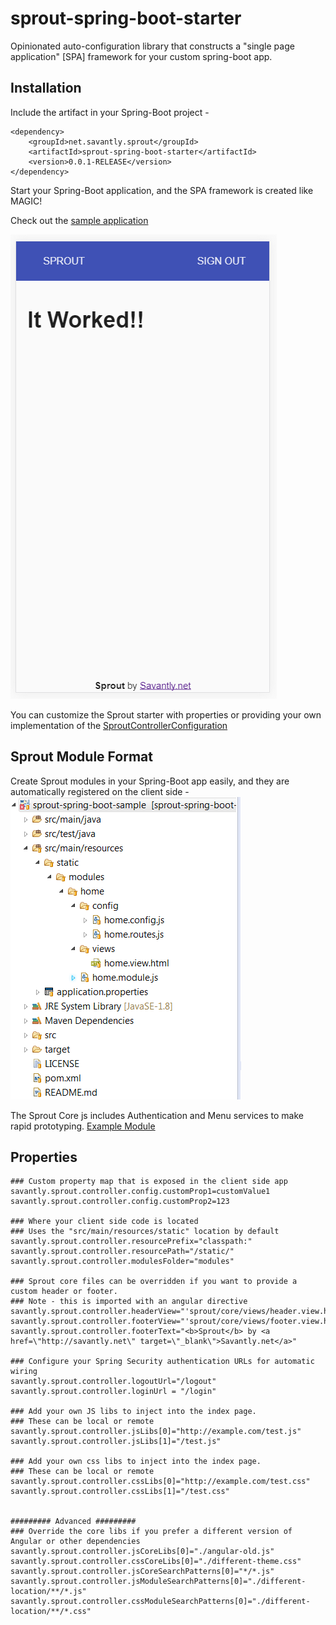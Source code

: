 # sprout-spring-boot-starter  

Opinionated auto-configuration library that constructs a "single page application" [SPA] framework for your custom spring-boot app.  

## Installation 
Include the artifact in your Spring-Boot project -  


	<dependency>
		<groupId>net.savantly.sprout</groupId>
		<artifactId>sprout-spring-boot-starter</artifactId>
		<version>0.0.1-RELEASE</version>
	</dependency>


Start your Spring-Boot application, and the SPA framework is created like MAGIC!  

Check out the [sample application](https://github.com/savantly-net/sprout-spring-boot-sample)  

![Example](./src/test/resources/images/example.png)  


You can customize the Sprout starter with properties or providing your own implementation of the  [SproutControllerConfiguration](./src/main/java/net/savantly/sprout/autoconfigure/controller/SproutControllerConfiguration.java)  


## Sprout Module Format  
Create Sprout modules in your Spring-Boot app easily, and they are automatically registered on the client side - 
![Example Modules](./src/test/resources/images/client-modules.png)  

The Sprout Core js includes Authentication and Menu services to make rapid prototyping. [Example Module](https://github.com/savantly-net/sprout-spring-boot-sample/tree/master/src/main/resources/static/modules/home)


## Properties 

	### Custom property map that is exposed in the client side app
	savantly.sprout.controller.config.customProp1=customValue1
	savantly.sprout.controller.config.customProp2=123
	
	### Where your client side code is located
	### Uses the "src/main/resources/static" location by default
	savantly.sprout.controller.resourcePrefix="classpath:"
	savantly.sprout.controller.resourcePath="/static/"
	savantly.sprout.controller.modulesFolder="modules"
	
	### Sprout core files can be overridden if you want to provide a custom header or footer.
	### Note - this is imported with an angular directive
	savantly.sprout.controller.headerView="'sprout/core/views/header.view.html'"
	savantly.sprout.controller.footerView="'sprout/core/views/footer.view.html'"
	savantly.sprout.controller.footerText="<b>Sprout</b> by <a href=\"http://savantly.net\" target=\"_blank\">Savantly.net</a>"
	
	### Configure your Spring Security authentication URLs for automatic wiring
	savantly.sprout.controller.logoutUrl="/logout"
	savantly.sprout.controller.loginUrl = "/login"
	
	### Add your own JS libs to inject into the index page.
	### These can be local or remote
	savantly.sprout.controller.jsLibs[0]="http://example.com/test.js"
	savantly.sprout.controller.jsLibs[1]="/test.js"
	
	### Add your own css libs to inject into the index page.
	### These can be local or remote
	savantly.sprout.controller.cssLibs[0]="http://example.com/test.css"
	savantly.sprout.controller.cssLibs[1]="/test.css"
	
	
	######### Advanced #########
	### Override the core libs if you prefer a different version of Angular or other dependencies
	savantly.sprout.controller.jsCoreLibs[0]="./angular-old.js"
	savantly.sprout.controller.cssCoreLibs[0]="./different-theme.css"
	savantly.sprout.controller.jsCoreSearchPatterns[0]="*/*.js"
	savantly.sprout.controller.jsModuleSearchPatterns[0]="./different-location/**/*.js"
	savantly.sprout.controller.cssModuleSearchPatterns[0]="./different-location/**/*.css"
